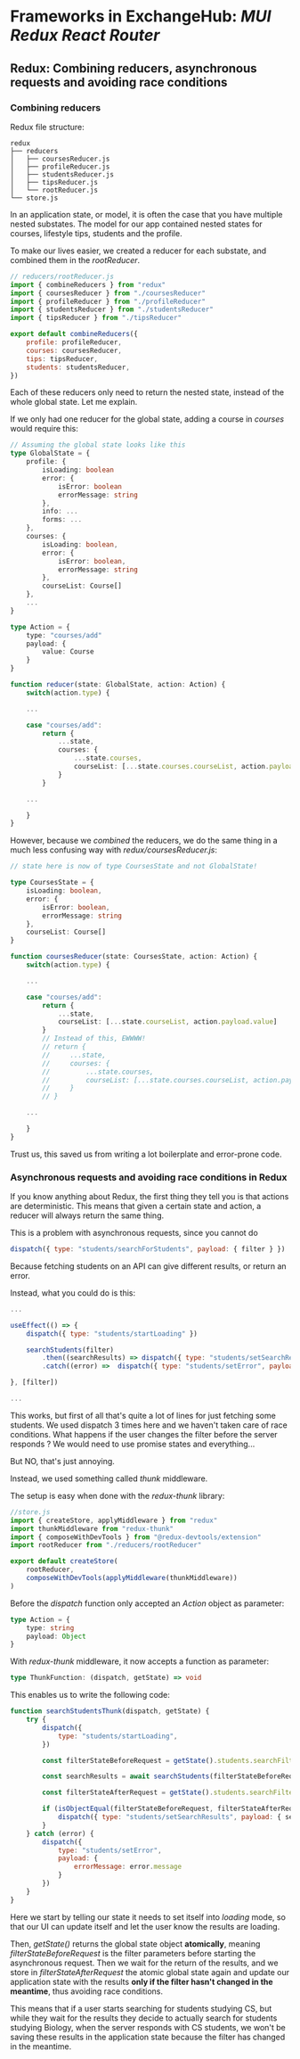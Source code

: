 # Frameworks in ExchangeHub: _MUI_ _Redux_ _React Router_

## Redux: Combining reducers, asynchronous requests and avoiding race conditions

### Combining reducers

Redux file structure:

```
redux
├── reducers
│   ├── coursesReducer.js
│   ├── profileReducer.js
│   ├── studentsReducer.js
│   ├── tipsReducer.js
│   └── rootReducer.js
└── store.js
```

In an application state, or model, it is often the case that you have multiple nested substates. The model for our app contained nested states for courses, lifestyle tips, students and the profile.

To make our lives easier, we created a reducer for each substate, and combined them in the _rootReducer_.

```js
// reducers/rootReducer.js
import { combineReducers } from "redux"
import { coursesReducer } from "./coursesReducer"
import { profileReducer } from "./profileReducer"
import { studentsReducer } from "./studentsReducer"
import { tipsReducer } from "./tipsReducer"

export default combineReducers({
    profile: profileReducer,
    courses: coursesReducer,
    tips: tipsReducer,
    students: studentsReducer,
})
```

Each of these reducers only need to return the nested state, instead of the whole global state. Let me explain.

If we only had one reducer for the global state, adding a course in _courses_ would require this:

```ts
// Assuming the global state looks like this
type GlobalState = {
    profile: {
        isLoading: boolean
        error: {
            isError: boolean
            errorMessage: string
        },
        info: ...
        forms: ...
    },
    courses: {
        isLoading: boolean,
        error: {
            isError: boolean,
            errorMessage: string
        },
        courseList: Course[]
    },
    ...
}

type Action = {
    type: "courses/add"
    payload: {
        value: Course
    }
}

function reducer(state: GlobalState, action: Action) {
    switch(action.type) {

    ...

    case "courses/add":
        return {
            ...state,
            courses: {
                ...state.courses,
                courseList: [...state.courses.courseList, action.payload.value]
            }
        }

    ...

    }
}
```

However, because we _combined_ the reducers, we do the same thing in a much less confusing way with _redux/coursesReducer.js_:

```ts
// state here is now of type CoursesState and not GlobalState!

type CoursesState = {
    isLoading: boolean,
    error: {
        isError: boolean,
        errorMessage: string
    },
    courseList: Course[]
}

function coursesReducer(state: CoursesState, action: Action) {
    switch(action.type) {

    ...

    case "courses/add":
        return {
            ...state,
            courseList: [...state.courseList, action.payload.value]
        }
        // Instead of this, EWWWW!
        // return {
        //     ...state,
        //     courses: {
        //         ...state.courses,
        //         courseList: [...state.courses.courseList, action.payload.value]
        //     }
        // }

    ...

    }
}
```

Trust us, this saved us from writing a lot boilerplate and error-prone code.

### Asynchronous requests and avoiding race conditions in Redux

If you know anything about Redux, the first thing they tell you is that actions are deterministic. This means that given a certain state and action, a reducer will always return the same thing.

This is a problem with asynchronous requests, since you cannot do

```js
dispatch({ type: "students/searchForStudents", payload: { filter } })
```

Because fetching students on an API can give different results, or return an error.

Instead, what you could do is this:

```js
...

useEffect(() => {
    dispatch({ type: "students/startLoading" })

    searchStudents(filter)
        .then((searchResults) => dispatch({ type: "students/setSearchResults", payload: { searchResults } }))
        .catch((error) =>  dispatch({ type: "students/setError", payload: { errorMessage: error.message } }))

}, [filter])

...
```

This works, but first of all that's quite a lot of lines for just fetching some students. We used dispatch 3 times here and we haven't taken care of race conditions. What happens if the user changes the filter before the server responds ? We would need to use promise states and everything...

But NO, that's just annoying.

Instead, we used something called _thunk_ middleware.

The setup is easy when done with the _redux-thunk_ library:

```js
//store.js
import { createStore, applyMiddleware } from "redux"
import thunkMiddleware from "redux-thunk"
import { composeWithDevTools } from "@redux-devtools/extension"
import rootReducer from "./reducers/rootReducer"

export default createStore(
    rootReducer,
    composeWithDevTools(applyMiddleware(thunkMiddleware))
)
```

Before the _dispatch_ function only accepted an _Action_ object as parameter:

```ts
type Action = {
    type: string
    payload: Object
}
```

With _redux-thunk_ middleware, it now accepts a function as parameter:

```ts
type ThunkFunction: (dispatch, getState) => void
```

This enables us to write the following code:

```js
function searchStudentsThunk(dispatch, getState) {
    try {
        dispatch({
            type: "students/startLoading",
        })

        const filterStateBeforeRequest = getState().students.searchFilter

        const searchResults = await searchStudents(filterStateBeforeRequest)

        const filterStateAfterRequest = getState().students.searchFilter

        if (isObjectEqual(filterStateBeforeRequest, filterStateAfterRequest)) {
            dispatch({ type: "students/setSearchResults", payload: { searchResults } })
        }
    } catch (error) {
        dispatch({
            type: "students/setError",
            payload: {
                errorMessage: error.message
            }
        })
    }
}
```

Here we start by telling our state it needs to set itself into _loading_ mode, so that our UI can update itself and let the user know the results are loading.

Then, _getState()_ returns the global state object **atomically**, meaning _filterStateBeforeRequest_ is the filter parameters before starting the asynchronous request. Then we wait for the return of the results, and we store in _filterStateAfterRequest_ the atomic global state again and update our application state with the results **only if the filter hasn't changed in the meantime**, thus avoiding race conditions.

This means that if a user starts searching for students studying CS, but while they wait for the results they decide to actually search for students studying Biology, when the server responds with CS students, we won't be saving these results in the application state because the filter has changed in the meantime.

